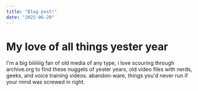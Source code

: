 ```yaml
---
title: "Blog post!"
date: "2025-06-20"
---
```


# My love of all things yester year

I'm a big biiiiiiig fan of old media of any type, i love scouring through archive.org to find these nuggets of yester years,
old video files with nerds, geeks, and voice training videos. abandon-ware, things you'd never run if your mind was screwed in right.

